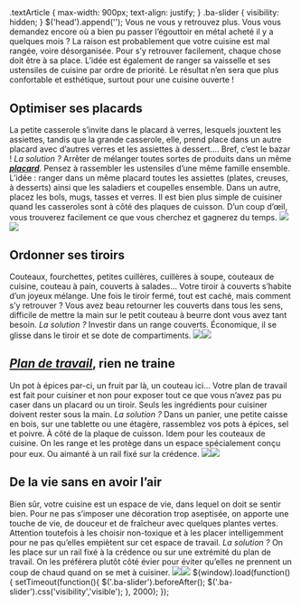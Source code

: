 ##
.textArticle {
max-width: 900px;
text-align: justify;
}
.ba-slider {
visibility: hidden;
}
$('head').append('<link rel="stylesheet" href="https://www.lapeyre.fr/img/contrib/freehtml/js/avant-apres/before-after.css" type="text/css" />');
Vous ne vous y retrouvez plus. Vous vous demandez encore où a bien pu passer l’égouttoir en métal acheté il y a quelques mois ? La raison est probablement que votre cuisine est mal rangée, voire désorganisée. Pour s’y retrouver facilement, chaque chose doit être à sa place. L’idée est également de ranger sa vaisselle et ses ustensiles de cuisine par ordre de priorité. Le résultat n’en sera que plus confortable et esthétique, surtout pour une cuisine ouverte !
## Optimiser ses placards
La petite casserole s’invite dans le placard à verres, lesquels jouxtent les assiettes, tandis que la grande casserole, elle, prend place dans un autre placard avec d’autres verres et les assiettes à dessert…. Bref, c’est le bazar !
_La solution ?_ Arrêter de mélanger toutes sortes de produits dans un même **_[placard](/cuisine-CCU0001/meubles-modeles-cuisine-CCN0010)_**. Pensez à rassembler les ustensiles d’une même famille ensemble. L’idée : ranger dans un même placard toutes les assiettes (plates, creuses, à desserts) ainsi que les saladiers et coupelles ensemble. Dans un autre, placez les bols, mugs, tasses et verres. Il est bien plus simple de cuisiner quand les casseroles sont à côté des plaques de cuisson. D’un coup d’œil, vous trouverez facilement ce que vous cherchez et gagnerez du temps.
![](https://www.lapeyre.fr/img/contrib/freehtml/pages/2017/nos-secrets-pour-amenager-au-mieux-votre-cuisine/1.jpg)![](https://www.lapeyre.fr/img/contrib/freehtml/pages/2017/nos-secrets-pour-amenager-au-mieux-votre-cuisine/2.jpg)
## Ordonner ses tiroirs
Couteaux, fourchettes, petites cuillères, cuillères à soupe, couteaux de cuisine, couteau à pain, couverts à salades… Votre tiroir à couverts s’habite d’un joyeux mélange. Une fois le tiroir fermé, tout est caché, mais comment s’y retrouver ? Vous avez beau retourner les couverts dans tous les sens, difficile de mettre la main sur le petit couteau à beurre dont vous avez tant besoin.
_La solution ?_ Investir dans un range couverts. Économique, il se glisse dans le tiroir et se dote de compartiments.
![](https://www.lapeyre.fr/img/contrib/freehtml/pages/2017/nos-secrets-pour-amenager-au-mieux-votre-cuisine/4.jpg)![](https://www.lapeyre.fr/img/contrib/freehtml/pages/2017/nos-secrets-pour-amenager-au-mieux-votre-cuisine/3.jpg)
## _[Plan de travail](/cuisine-CCU0001/credences-plans-travail-CCN0013)_, rien ne traine
Un pot à épices par-ci, un fruit par là, un couteau ici… Votre plan de travail est fait pour cuisiner et non pour exposer tout ce que vous n’avez pas pu caser dans un placard ou un tiroir. Seuls les ingrédients pour cuisiner doivent rester sous la main.
_La solution ?_ Dans un panier, une petite caisse en bois, sur une tablette ou une étagère, rassemblez vos pots à épices, sel et poivre. À côté de la plaque de cuisson. Idem pour les couteaux de cuisine. On les range et les protège dans un espace spécialement conçu pour eux. Ou aimanté à un rail fixé sur la crédence.
![](https://www.lapeyre.fr/img/contrib/freehtml/pages/2017/nos-secrets-pour-amenager-au-mieux-votre-cuisine/5.jpg)![](https://www.lapeyre.fr/img/contrib/freehtml/pages/2017/nos-secrets-pour-amenager-au-mieux-votre-cuisine/6.jpg)
## De la vie sans en avoir l’air
Bien sûr, votre cuisine est un espace de vie, dans lequel on doit se sentir bien. Pour ne pas s’imposer une décoration trop aseptisée, on apporte une touche de vie, de douceur et de fraîcheur avec quelques plantes vertes. Attention toutefois à les choisir non-toxique et à les placer intelligemment pour ne pas qu’elles empiètent sur cet espace de travail.
_La solution ?_ On les place sur un rail fixé à la crédence ou sur une extrémité du plan de travail. On les préférera plutôt côté évier pour éviter qu’elles ne prennent un coup de chaud quand on se met à cuisiner.
![](https://www.lapeyre.fr/img/contrib/freehtml/pages/2017/nos-secrets-pour-amenager-au-mieux-votre-cuisine/4.jpg)![](https://www.lapeyre.fr/img/contrib/freehtml/pages/2017/nos-secrets-pour-amenager-au-mieux-votre-cuisine/7.jpg)
$(window).load(function() {
setTimeout(function(){
$('.ba-slider').beforeAfter();
$('.ba-slider').css('visibility','visible');
}, 2000);
});